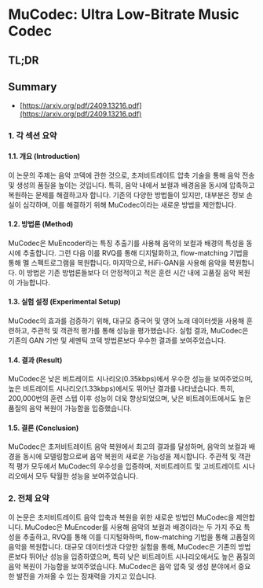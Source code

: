 # MuCodec: Ultra Low-Bitrate Music Codec
## TL;DR
## Summary
- [https://arxiv.org/pdf/2409.13216.pdf](https://arxiv.org/pdf/2409.13216.pdf)

### 1. 각 섹션 요약

#### 1.1. 개요 (Introduction)
이 논문의 주제는 음악 코덱에 관한 것으로, 초저비트레이트 압축 기술을 통해 음악 전송 및 생성의 품질을 높이는 것입니다. 특히, 음악 내에서 보컬과 배경음을 동시에 압축하고 복원하는 문제를 해결하고자 합니다. 기존의 다양한 방법들이 있지만, 대부분은 정보 손실이 심각하며, 이를 해결하기 위해 MuCodec이라는 새로운 방법을 제안합니다.

#### 1.2. 방법론 (Method)
MuCodec은 MuEncoder라는 특징 추출기를 사용해 음악의 보컬과 배경의 특성을 동시에 추출합니다. 그런 다음 이를 RVQ를 통해 디지털화하고, flow-matching 기법을 통해 멜 스펙트로그램을 복원합니다. 마지막으로, HiFi-GAN을 사용해 음악을 복원합니다. 이 방법은 기존 방법론들보다 더 안정적이고 적은 훈련 시간 내에 고품질 음악 복원이 가능합니다.

#### 1.3. 실험 설정 (Experimental Setup)
MuCodec의 효과를 검증하기 위해, 대규모 중국어 및 영어 노래 데이터셋을 사용해 훈련하고, 주관적 및 객관적 평가를 통해 성능을 평가했습니다. 실험 결과, MuCodec은 기존의 GAN 기반 및 세멘틱 코덱 방법론보다 우수한 결과를 보여주었습니다.

#### 1.4. 결과 (Result)
MuCodec은 낮은 비트레이트 시나리오(0.35kbps)에서 우수한 성능을 보여주었으며, 높은 비트레이트 시나리오(1.33kbps)에서도 뛰어난 결과를 나타냈습니다. 특히, 200,000번의 훈련 스텝 이후 성능이 더욱 향상되었으며, 낮은 비트레이트에서도 높은 품질의 음악 복원이 가능함을 입증했습니다.

#### 1.5. 결론 (Conclusion)
MuCodec은 초저비트레이트 음악 복원에서 최고의 결과를 달성하며, 음악의 보컬과 배경을 동시에 모델링함으로써 음악 복원의 새로운 가능성을 제시합니다. 주관적 및 객관적 평가 모두에서 MuCodec의 우수성을 입증하며, 저비트레이트 및 고비트레이트 시나리오에서 모두 탁월한 성능을 보여주었습니다.

### 2. 전체 요약
이 논문은 초저비트레이트 음악 압축과 복원을 위한 새로운 방법인 MuCodec을 제안합니다. MuCodec은 MuEncoder를 사용해 음악의 보컬과 배경이라는 두 가지 주요 특성을 추출하고, RVQ를 통해 이를 디지털화하며, flow-matching 기법을 통해 고품질의 음악을 복원합니다. 대규모 데이터셋과 다양한 실험을 통해, MuCodec은 기존의 방법론보다 뛰어난 성능을 입증하였으며, 특히 낮은 비트레이트 시나리오에서도 높은 품질의 음악 복원이 가능함을 보여주었습니다. MuCodec은 음악 압축 및 생성 분야에서 중요한 발전을 가져올 수 있는 잠재력을 가지고 있습니다.